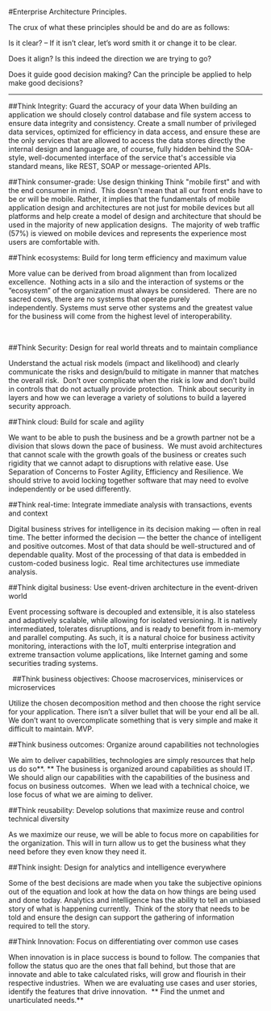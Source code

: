 #Enterprise Architecture Principles.

The crux of what these principles should be and do are as
follows:

Is it clear? – If it isn’t clear, let’s word smith it or
change it to be clear.  

Does it align? Is this indeed the direction we are trying to go?  

Does it guide good decision making? Can the principle be applied to help make
good decisions? 

____

##Think Integrity: Guard the accuracy of your data 
When building an application we should closely control database and file system access to ensure data integrity and consistency. Create a small number of privileged data services, optimized for efficiency in data access, and ensure these are the only services that are allowed to access the data stores directly the internal design and language are, of course, fully hidden behind the SOA-style, well-documented interface of the service that's accessible via standard means, like REST, SOAP or message-oriented APIs.


##Think consumer-grade: Use design thinking 
Think "mobile first" and with the end consumer in mind.  This doesn't mean that all our front ends have to be or will be mobile. Rather, it implies that the fundamentals of mobile application design and architectures are not just for mobile devices but all platforms and help create a model of design and architecture that should be used in the majority of new application designs.  The majority of web traffic (57%) is viewed on mobile devices and represents the experience most users are comfortable
with.


##Think ecosystems: Build for long term efficiency and maximum value

More value can be derived from broad alignment than from localized excellence.  Nothing acts in a silo and the interaction of
systems or the “ecosystem” of the organization must always be considered.  There are no sacred cows, there are no
systems that operate purely independently. Systems must serve other systems and the greatest value for the business
will come from the highest level of interoperability.      

 

##Think Security: Design for real world threats and to maintain compliance

Understand the actual risk models (impact and likelihood) and clearly communicate the risks and design/build to mitigate in manner that matches the overall risk.  Don’t over complicate when the risk is low and don’t build in controls that do not actually provide protection.  Think about security in layers and how we can leverage a variety of solutions to build a layered security approach.


##Think cloud: Build for scale and agility

We want to be able to push the business and be a growth partner not be a division that slows down the pace of business.  We must avoid architectures that cannot scale with the growth goals of the business or creates such rigidity that we cannot adapt to disruptions with relative ease. Use Separation of Concerns to Foster Agility, Efficiency and Resilience. We should strive to avoid locking together software that may need to evolve independently or be used differently.


##Think real-time: Integrate immediate analysis with transactions, events and context

Digital business strives for intelligence in its decision making — often in real time. The better informed the decision — the better the chance of intelligent and positive outcomes. Most of that data should be well-structured and of dependable quality. Most of the processing of that data is embedded in custom-coded business logic.  Real time architectures use immediate analysis.


##Think digital business: Use event-driven architecture in the event-driven world

Event processing software is decoupled and extensible, it is also stateless and adaptively scalable, while allowing for isolated versioning. It is natively intermediated, tolerates disruptions, and is ready to benefit from in-memory and parallel computing. As such, it is a natural choice for business activity monitoring, interactions with the IoT, multi enterprise integration and extreme transaction volume applications, like Internet gaming and some securities trading systems.

 
##Think business objectives: Choose macroservices, miniservices or microservices

Utilize the chosen decomposition method and then choose the right service for your application. There isn’t a silver bullet that will be your end all be all. We don’t want to overcomplicate something that is very simple and make it difficult to maintain. MVP. 


##Think business outcomes: Organize around capabilities not technologies

We aim to deliver capabilities, technologies are simply resources that help us do so**. ** The business is organized around capabilities as should IT.  We should align our capabilities with the capabilities of the business and focus on business
outcomes.  When we lead with a technical choice, we lose focus of what we are aiming to deliver.   


##Think reusability: Develop solutions that maximize reuse and control technical diversity

As we maximize our reuse, we will be able to focus more on capabilities for the organization. This will in turn allow us to get the business what they need before they even know they need it.


##Think insight: Design for analytics and intelligence everywhere

Some of the best decisions are made when you take the subjective opinions out of the equation and look at how the data on how things are being used and done today. Analytics and intelligence has the ability to tell an unbiased story of what is happening currently. 
Think of the story that needs to be told and ensure the design can support the gathering of information required to tell the story.


##Think Innovation: Focus on differentiating over common use cases

When innovation is in place success is bound to follow. The companies that follow the status quo are the ones that fall behind, but those that are innovate and able to take calculated risks, will grow and flourish in their respective industries.  When we are evaluating use cases and user stories, identify the features that drive innovation.  ** Find the unmet and unarticulated needs.**